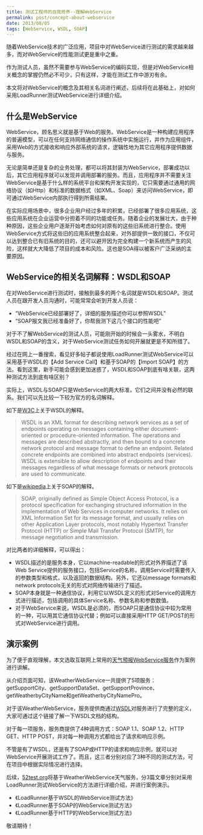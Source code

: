 ```yaml
---
title: 测试工程师的自我修养--理解WebService
permalink: post/concept-about-webservice
date: 2013/08/05
tags: [WebService, WSDL, SOAP]
---
```


随着WebService技术的广泛应用，项目中对WebService进行测试的需求越来越多，而对WebService的性能测试更是重中之重。

作为测试人员，虽然不需要参与WebService的编码实现，但是对WebService相关概念的掌握仍然必不可少，只有这样，才能在测试工作中游刃有余。

本文将对WebService的概念及其相关名词进行阐述，后续将在此基础上，对如何采用LoadRunner测试WebService进行详细介绍。

## 什么是WebService

WebService，顾名思义就是基于Web的服务。WebService是一种构建应用程序的普遍模型，可以在任何支持网络通信的操作系统中实施运行，并作为应用组件，采用Web的方式接收和响应外部系统的请求，逻辑性地为其它应用程序提供数据与服务。

无论是简单还是复杂的业务处理，都可以将其封装为WebService，部署成功以后，其它应用程序就可以发现并调用部署的服务。而且，应用程序并不需要关注WebService是基于什么样的系统平台和架构开发实现的，它只需要通过通用的网络协议（如Http）和标准的数据格式（如XML、Soap）来访问WebService，即可通过WebService内部执行得到所需结果。

在实际应用场景中，很多企业用户经过多年的积累，已经部署了很多应用系统，这些应用系统在企业运营中分担着不同的功能或任务。随着企业的发展壮大，由于种种原因，这些企业用户逐渐开始考虑如何对原有的这些旧系统进行整合。使用WebService方式将这些旧的应用系统整合起来，对外部提供一致的接口，不仅可以达到整合已有旧系统的目的，还可以避开因为完全构建一个新系统而产生的风险，这样就大大降低了项目的成本和风险。这也是SOA得以被客户广泛采纳的主要原因。

## WebService的相关名词解释：WSDL和SOAP

在对WebService进行测试时，接触到最多的两个名词就是WSDL和SOAP。测试人员在跟开发人员沟通时，可能常常会听到开发人员说：

- “WebService已经部署好了，详细的服务描述你可以参照WSDL”
- “SOAP报文我已经准备好了，你帮我测下这几个接口的性能吧”

对于不了解WebService的测试人员，可能刚开始的时候会一头雾水，不明白WSDL和SOAP的含义，对于WebService测试任务如何开展就更是不知所措了。

经过在网上一番搜索，看见好多帖子都说使用LoadRunner测试WebService可以采用基于WSDL的【Add Service Call】和基于SOAP的【Import SOAP】的方法。看到这里，新手可能会感到更加迷惑了，WSDL和SOAP到底有啥关联，这两种测试方法到底有啥区别？

实际上，WSDL与SOAP只是WebService的两大标准，它们之间并没有必然的联系。我们可以先比较一下较为官方的名词解释。

如下是[W3C](http://www.w3.org/TR/wsdl)上关于WSDL的解释。

> WSDL is an XML format for describing network services as a set of endpoints operating on messages containing either document-oriented or procedure-oriented information. The operations and messages are described abstractly, and then bound to a concrete network protocol and message format to define an endpoint. Related concrete endpoints are combined into abstract endpoints (services). WSDL is extensible to allow description of endpoints and their messages regardless of what message formats or network protocols are used to communicate.

如下是[wikipedia](http://en.wikipedia.org/wiki/SOAP)上关于SOAP的解释。

> SOAP, originally defined as Simple Object Access Protocol, is a protocol specification for exchanging structured information in the implementation of Web Services in computer networks. It relies on XML Information Set for its message format, and usually relies on other Application Layer protocols, most notably Hypertext Transfer Protocol (HTTP) or Simple Mail Transfer Protocol (SMTP), for message negotiation and transmission.

对比两者的详细解释，可以得出：

- WSDL描述的是服务本身，它以machine-readable的形式对外界描述了该Web Service提供的服务接口，包括Service的名称，调用Service时需要传入的参数类型和格式，以及返回的数据结构。另外，它还以message formats和network protocols无关的形式对网络传输进行了描述。
- SOAP本身就是一种通信协议，利用它以WSDL定义的形式对Service的调用方式进行描述，包括调用的具体Service名称、参数名称和参数数值。
- 对于WebService来说，WSDL是必须的，而SOAP只是通信协议中较为常用的一种，可以用其它通信协议代替；例如可以直接采用HTTP GET/POST的形式对WebService进行调用。

## 演示案例

为了便于直观理解，本文选取互联网上常用的[天气预报WebService服务](http://webservice.webxml.com.cn/WebServices/WeatherWebService.asmx)作为案例进行讲解。

从介绍页面可知，该WeatherWebService一共提供了5项服务：getSupportCity、getSupportDataSet、getSupportProvince、getWeatherbyCityName和getWeatherbyCityNamePro。

对于该WeatherWebService，服务提供商通过[WSDL](
http://webservice.webxml.com.cn/WebServices/WeatherWebService.asmx?WSDL)对服务进行了完整的定义，大家可通过这个链接了解一下WSDL文档的结构。

对于每一项服务，服务商提供了4种调用方式：SOAP 1.1、SOAP 1.2、HTTP GET、HTTP POST，并对每一种调用方式都给出了请求和响应示例。

不管是有了WSDL，还是有了SOAP或HTTP的请求和响应示例，就可以对WebService开展测试工作了。而且，这三者分别对应了3种不同的测试方法，可在项目中根据实际情况进行选择。

后续，[52test.org](http://52test.org)将基于WeatherWebService天气服务，分3篇文章分别对采用LoadRunner测试WebService的方法进行详细介绍，并进行案例演示。

- 《LoadRunner基于WSDL的WebService测试方法》
- 《LoadRunner基于SOAP的WebService测试方法》
- 《LoadRunner基于HTTP的WebService测试方法》

敬请期待！
